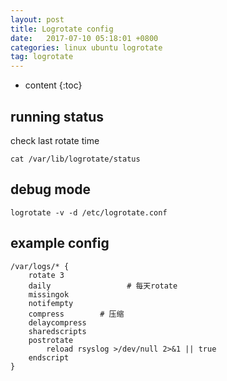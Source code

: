 ```yaml
---
layout: post
title: Logrotate config
date:   2017-07-10 05:18:01 +0800
categories: linux ubuntu logrotate
tag: logrotate
---
```


* content
{:toc}

## running status

check last rotate time

`cat /var/lib/logrotate/status`

## debug mode

`logrotate -v -d /etc/logrotate.conf`

## example config

```
/var/logs/* {
    rotate 3
    daily                 # 每天rotate
    missingok
    notifempty
    compress        # 压缩
    delaycompress
    sharedscripts
    postrotate
        reload rsyslog >/dev/null 2>&1 || true
    endscript
}
```

[jekyll]:      http://jekyllrb.com
[jekyll-gh]:   https://github.com/jekyll/jekyll
[jekyll-help]: https://github.com/jekyll/jekyll-help
